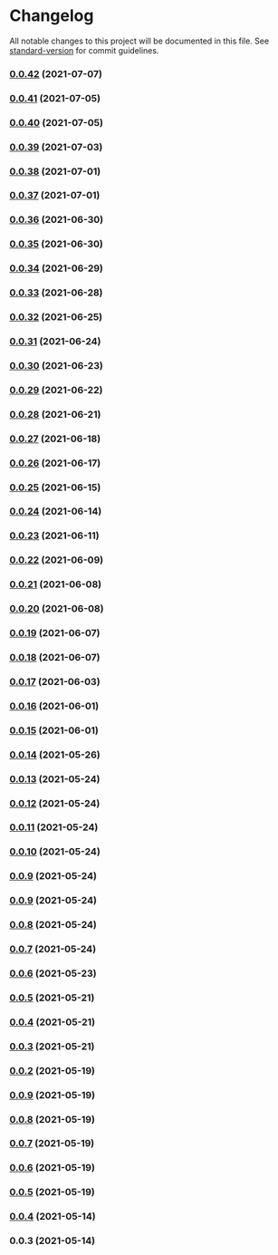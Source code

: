 # Changelog

All notable changes to this project will be documented in this file. See [standard-version](https://github.com/conventional-changelog/standard-version) for commit guidelines.

### [0.0.42](https://github.com/essentialaccessibility/aslint/compare/v0.0.41...v0.0.42) (2021-07-07)

### [0.0.41](https://github.com/essentialaccessibility/aslint/compare/v0.0.40...v0.0.41) (2021-07-05)

### [0.0.40](https://github.com/essentialaccessibility/aslint/compare/v0.0.39...v0.0.40) (2021-07-05)

### [0.0.39](https://github.com/essentialaccessibility/aslint/compare/v0.0.38...v0.0.39) (2021-07-03)

### [0.0.38](https://github.com/essentialaccessibility/aslint/compare/v0.0.37...v0.0.38) (2021-07-01)

### [0.0.37](https://github.com/essentialaccessibility/aslint/compare/v0.0.36...v0.0.37) (2021-07-01)

### [0.0.36](https://github.com/essentialaccessibility/aslint/compare/v0.0.35...v0.0.36) (2021-06-30)

### [0.0.35](https://github.com/essentialaccessibility/aslint/compare/v0.0.34...v0.0.35) (2021-06-30)

### [0.0.34](https://github.com/essentialaccessibility/aslint/compare/v0.0.33...v0.0.34) (2021-06-29)

### [0.0.33](https://github.com/essentialaccessibility/aslint/compare/v0.0.32...v0.0.33) (2021-06-28)

### [0.0.32](https://github.com/essentialaccessibility/aslint/compare/v0.0.31...v0.0.32) (2021-06-25)

### [0.0.31](https://github.com/essentialaccessibility/aslint/compare/v0.0.30...v0.0.31) (2021-06-24)

### [0.0.30](https://github.com/essentialaccessibility/aslint/compare/v0.0.29...v0.0.30) (2021-06-23)

### [0.0.29](https://github.com/essentialaccessibility/aslint/compare/v0.0.28...v0.0.29) (2021-06-22)

### [0.0.28](https://github.com/essentialaccessibility/aslint/compare/v0.0.26...v0.0.28) (2021-06-21)

### [0.0.27](https://github.com/essentialaccessibility/aslint/compare/v0.0.26...v0.0.27) (2021-06-18)

### [0.0.26](https://github.com/essentialaccessibility/aslint/compare/v0.0.25...v0.0.26) (2021-06-17)

### [0.0.25](https://github.com/essentialaccessibility/aslint/compare/v0.0.24...v0.0.25) (2021-06-15)

### [0.0.24](https://github.com/essentialaccessibility/aslint/compare/v0.0.23...v0.0.24) (2021-06-14)

### [0.0.23](https://github.com/essentialaccessibility/aslint/compare/v0.0.22...v0.0.23) (2021-06-11)

### [0.0.22](https://github.com/essentialaccessibility/aslint/compare/v0.0.21...v0.0.22) (2021-06-09)

### [0.0.21](https://github.com/essentialaccessibility/aslint/compare/v0.0.20...v0.0.21) (2021-06-08)

### [0.0.20](https://github.com/essentialaccessibility/aslint/compare/v0.0.19...v0.0.20) (2021-06-08)

### [0.0.19](https://github.com/essentialaccessibility/aslint/compare/v0.0.18...v0.0.19) (2021-06-07)

### [0.0.18](https://github.com/essentialaccessibility/aslint/compare/v0.0.17...v0.0.18) (2021-06-07)

### [0.0.17](https://github.com/essentialaccessibility/aslint/compare/v0.0.16...v0.0.17) (2021-06-03)

### [0.0.16](https://github.com/essentialaccessibility/aslint/compare/v0.0.15...v0.0.16) (2021-06-01)

### [0.0.15](https://github.com/essentialaccessibility/aslint/compare/v0.0.14...v0.0.15) (2021-06-01)

### [0.0.14](https://github.com/essentialaccessibility/aslint/compare/v0.0.13...v0.0.14) (2021-05-26)

### [0.0.13](https://github.com/essentialaccessibility/aslint/compare/v0.0.12...v0.0.13) (2021-05-24)

### [0.0.12](https://github.com/essentialaccessibility/aslint/compare/v0.0.11...v0.0.12) (2021-05-24)

### [0.0.11](https://github.com/essentialaccessibility/aslint/compare/v0.0.10...v0.0.11) (2021-05-24)

### [0.0.10](https://github.com/essentialaccessibility/aslint/compare/v0.0.2...v0.0.10) (2021-05-24)

### [0.0.9](https://github.com/essentialaccessibility/aslint/compare/v0.0.2...v0.0.9) (2021-05-24)

### [0.0.9](https://github.com/essentialaccessibility/aslint/compare/v0.0.2...v0.0.9) (2021-05-24)

### [0.0.8](https://github.com/essentialaccessibility/aslint/compare/v0.0.2...v0.0.8) (2021-05-24)

### [0.0.7](https://github.com/essentialaccessibility/aslint/compare/v0.0.2...v0.0.7) (2021-05-24)

### [0.0.6](https://github.com/essentialaccessibility/aslint/compare/v0.0.2...v0.0.6) (2021-05-23)

### [0.0.5](https://github.com/essentialaccessibility/aslint/compare/v0.0.2...v0.0.5) (2021-05-21)

### [0.0.4](https://github.com/essentialaccessibility/aslint/compare/v0.0.2...v0.0.4) (2021-05-21)

### [0.0.3](https://github.com/essentialaccessibility/aslint/compare/v0.0.2...v0.0.3) (2021-05-21)

### [0.0.2](https://github.com/essentialaccessibility/aslint/compare/v0.0.9...v0.0.2) (2021-05-19)

### [0.0.9](https://github.com/essentialaccessibility/aslint/compare/v0.0.8...v0.0.9) (2021-05-19)

### [0.0.8](https://github.com/essentialaccessibility/aslint/compare/v0.0.7...v0.0.8) (2021-05-19)

### [0.0.7](https://github.com/essentialaccessibility/aslint/compare/v0.0.6...v0.0.7) (2021-05-19)

### [0.0.6](https://github.com/essentialaccessibility/aslint/compare/v0.0.5...v0.0.6) (2021-05-19)

### [0.0.5](https://github.com/essentialaccessibility/aslint/compare/v0.0.4...v0.0.5) (2021-05-19)

### [0.0.4](https://github.com/essentialaccessibility/aslint/compare/v0.0.3...v0.0.4) (2021-05-14)

### 0.0.3 (2021-05-14)
